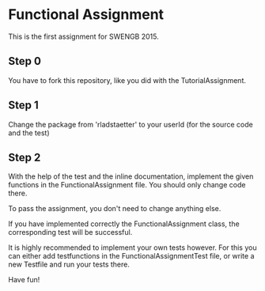 # Functional Assignment

This is the first assignment for SWENGB 2015.

## Step 0

You have to fork this repository, like you did with the TutorialAssignment.

## Step 1

Change the package from 'rladstaetter' to your userId (for the
source code and the test)

## Step 2

With the help of the test and the inline documentation, implement
the given functions in the FunctionalAssignment file. You should only
change code there.

To pass the assignment, you don't need to change anything else.

If you have implemented correctly the FunctionalAssignment class, the
corresponding test will be successful.

It is highly recommended to implement your own tests however. For
this you can either add testfunctions in the FunctionalAssignmentTest
file, or write a new Testfile and run your tests there.

Have fun!